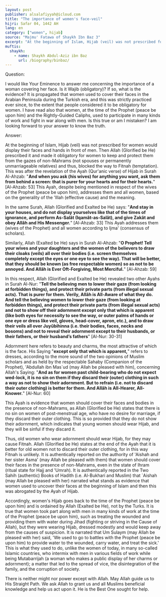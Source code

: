 ```yaml
---
layout: post
publisher: alsalafiyyah@icloud.com
title: "The importance of women's face-veil"
hijri: Safar 04, 1442 AH
lang: en
category: ["women", hijab]
source: "Majmu' Fatawa of Shaykh Ibn Baz 3"
excerpt: "At the beginning of Islam, Hijab (veil) was not prescribed for women to display their faces and hands in front of men."
muftis:
  shaykh: 
    - name: Shaykh Abdul-Aziz ibn Baz
      url: /biography/binbaz/
---
```


Question:

I would like Your Eminence to answer me concerning the importance of a woman covering her face. Is it Wajib (obligatory)? If so, what is the evidence? It is propagated that women used to cover their faces in the Arabian Peninsula during the Turkish era, and this was strictly practiced ever since, to the extent that people considered it to be obligatory for women. I have read also that women, at the time of the Prophet (peace be upon him) and the Rightly-Guided Caliphs, used to participate in many kinds of work and fight in war along with men. Is this true or am I mistaken? I am looking forward to your answer to know the truth. 

Answer:

At the beginning of Islam, Hijab (veil) was not prescribed for women would display their faces and hands in front of men. Then Allah (Glorified be He) prescribed it and made it obligatory for women to keep and protect them from the gazes of non-Mahrams (not spouses or permanently unmarriageable relatives) and thus, blocked the way to Fitnah (temptation). This was after the revelation of the Ayah (Qur'anic verse) of Hijab in Surah Al-Ahzab: "**And when you ask (his wives) for anything you want, ask them from behind a screen: that is purer for your hearts and for their hearts.**" [Al-Ahzab: 53] This Ayah, despite being mentioned in respect of the wives of the Prophet (peace be upon him), addresses them and all women, based on the generality of the 'Illah (effective cause) and the meaning.

In the same Surah, Allah (Glorified and Exalted be He) says: "**And stay in your houses, and do not display yourselves like that of the times of ignorance, and perform As-Salât (Iqamât-as-Salât), and give Zakât and obey Allâh and His Messenger.**" [Al-Ahzab: 33] This Ayah addresses them (wives of the Prophet) and all women according to Ijma' (consensus of scholars).

Similarly, Allah (Exalted be He) says in Surah Al-Ahzab: "**O Prophet! Tell your wives and your daughters and the women of the believers to draw their cloaks (veils) all over their bodies (i.e. screen themselves completely except the eyes or one eye to see the way). That will be better, that they should be known (as free respectable women) so as not to be annoyed. And Allâh is Ever Oft-Forgiving, Most Merciful.**" [Al-Ahzab: 59]

In this respect, Allah (Glorified and Exalted be He) revealed two other Ayahs in Surah Al-Nur: "**Tell the believing men to lower their gaze (from looking at forbidden things), and protect their private parts (from illegal sexual acts). That is purer for them. Verily, Allâh is All-Aware of what they do. And tell the believing women to lower their gaze (from looking at forbidden things), and protect their private parts (from illegal sexual acts) and not to show off their adornment except only that which is apparent (like both eyes for necessity to see the way, or outer palms of hands or one eye or dress like veil, gloves, head-cover, apron, etc.), and to draw their veils all over Juyûbihinna (i.e. their bodies, faces, necks and bosoms) and not to reveal their adornment except to their husbands, or their fathers, or their husband’s fathers**" [Al-Nur: 30-31]

Adornment here refers to beauty and charms, the most attractive of which is the face. His Saying "**except only that which is apparent,**" refers to dresses, according to the more sound of the two opinions of Muslim scholars and as held by the respectable Sahaby (Companion of the Prophet), 'Abdullah ibn Mas`ud (may Allah be pleased with him), concerning Allah's Saying: "**And as for women past child-bearing who do not expect wed-lock, it is no sin on them if they discard their (outer) clothing in such a way as not to show their adornment. But to refrain (i.e. not to discard their outer clothing) is better for them. And Allâh is All-Hearer, All-Knower.**" [Al-Nur: 60]

This Ayah is evidence that women should cover their faces and bodies in the presence of non-Mahrams, as Allah (Glorified be He) states that there is no sin on women of post-menstrual age, who have no desire for marriage, if they discard their outer clothing. This is so provided that they do not show their adornment, which indicates that young women should wear Hijab, and they will be sinful if they discard it.

Thus, old women who wear adornment should wear Hijab, for they may cause Fitnah. Allah (Glorified be He) states at the end of the Ayah that it is better for old women not to discard their outer clothing, for in this way Fitnah is unlikely. It is authentically reported on the authority of 'Aishah and her sister Asma' (may Allah be pleased with them) that women should cover their faces in the presence of non-Mahrams, even in the state of Ihram (ritual state for Hajj and 'Umrah). It is authentically reported in the Two Sahih (authentic) Books of Hadith (i.e. Al-Bukhari and Muslim) that `Aishah (may Allah be pleased with her) narrated what stands as evidence that women used to uncover their faces at the beginning of Islam and then this was abrogated by the Ayah of Hijab.

Accordingly, women's Hijab goes back to the time of the Prophet (peace be upon him) and is ordained by Allah (Exalted be He), not by the Turks. It is true that women took part along with men in many kinds of work at the time of the Prophet (peace be upon him), such as treating the wounded and providing them with water during Jihad (fighting or striving in the Cause of Allah), but they were wearing Hijab, dressed modestly and would keep away from the causes of suspicion. It is narrated that Um Sulaym (may Allah be pleased with her) said, 'We used to go to battles with the Prophet (peace be upon him) to provide water to the wounded, carry water, and treat the sick.' This is what they used to do, unlike the women of today, in many so-called Islamic countries, who intermix with men in various fields of work while being Mutabarrijah (a woman who makes a public display of her charms or adornment); a matter that led to the spread of vice, the disintegration of the family, and the corruption of society.

There is neither might nor power except with Allah. May Allah guide us to His Straight Path. We ask Allah to grant us and all Muslims beneficial knowledge and help us act upon it. He is the Best One sought for help.
